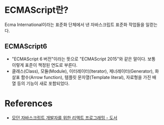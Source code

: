 # ECMAScript란?

Ecma International이라는 표준화 단체에서 낸 자바스크립트 표준화 작업들을 일컫는다.

## ECMAScript6

- "ECMAScript 6 버전"이라는 뜻으로 "ECMAScript 2015"와 같은 말이다. 보통 이렇게 표준이 책정된 연도로 부른다.
- 클래스(Class), 모듈(Module), 이터레이터(Iterator), 제너레이터(Generator), 화살표 함수(Arrow function), 템플릿 문자열(Template literal), 자료형을 가진 배열 등의 기능이 새로 포함되었다.

# References

- [모던 자바스크립트 개발자를 위한 리액트 프로그래밍 - 도서]()
